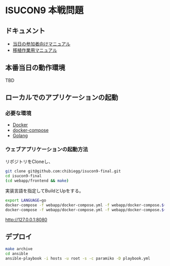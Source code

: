 # ISUCON9 本戦問題

## ドキュメント


* [当日の参加者向けマニュアル](docs/MANUAL.md)
* [移植作業用マニュアル](docs/IMPLEMENT.md)


## 本番当日の動作環境

TBD

## ローカルでのアプリケーションの起動

### 必要な環境

- [Docker](https://www.docker.com/)
- [docker-compose](https://docs.docker.com/compose/)
- [Golang](https://golang.org/)

### ウェブアプリケーションの起動方法

リポジトリをCloneし、

```bash
git clone git@github.com:chibiegg/isucon9-final.git
cd isucon9-final
(cd webapp/frontend && make)
```

実装言語を指定してBuildとUpをする。

```bash
export LANGUAGE=go
docker-compose -f webapp/docker-compose.yml -f webapp/docker-compose.${LANGUAGE}.yml build
docker-compose -f webapp/docker-compose.yml -f webapp/docker-compose.${LANGUAGE}.yml up
```

http://127.0.0.1:8080


## デプロイ

```bash
make archive
cd ansible
ansible-playbook -i hosts -u root -s -c paramiko -D playbook.yml
```
